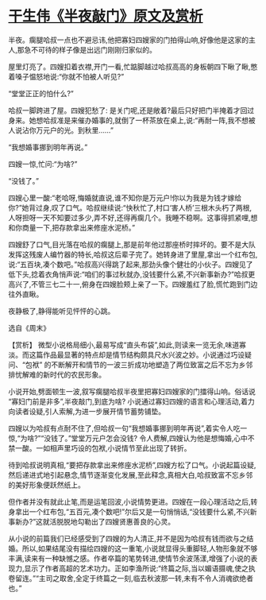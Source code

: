 # [干生伟《半夜敲门》原文及赏析](https://www.vrrw.net/wx/15132.html)

半夜。瘸腿哈叔一点也不避忌讳,他把寡妇四嫂家的门拍得山响,好像他是这家的主人,那急不可待的样子像是出远门刚刚归家似的。

屋里灯亮了。四嫂扣着衣襟,开门一看,忙踮脚越过哈叔高高的身板朝四下瞅了瞅,憋着嗓子愠怒地说:“你就不怕被人听见?”

“堂堂正正的怕什么?”

哈叔一脚跨进了屋。四嫂犯愁了: 是关门呢,还是敞着?最后只好把门半掩着才回过身来。她想哈叔准是来催办婚事的,就倒了一杯茶放在桌上,说:“再耐一阵,我不想被人说沾你万元户的光。到秋里……”

“我想婚事挪到明年再说。”

四嫂一惊,忙问:“为啥?”

“没钱了。”

四嫂心里一酸:“老哈呀,悔婚就直说,谁不知你是万元户!你以为我是为钱才嫁给你?”她背过身,叹了口气。哈叔继续说:“快秋忙了,村口‘害人桥’三根木头朽了两根,人呀担呀一天不知要过多少,弄不好,还得再瘸几个。我睡不稳啊。这事得抓紧哩,想和你商量一下,把存款拿出来修座水泥桥。”

四嫂舒了口气,目光落在哈叔的瘸腿上,那是前年他过那座桥时摔坏的。要不是大队发挥这残废人编竹器的特长,哈叔这后辈子完了。她转身进了里屋,拿出一个红布包,说:“五百块,凑个数吧。”哈叔高兴得跳了起来,那劲头像个健壮的小伙子。四嫂见了低下头,捻着衣角悄声说:“咱们的事过秋就办,没钱要什么紧,不兴新事新办?”哈叔更高兴了,不管三七二十一,俯身在四嫂脸颊上亲了一下。四嫂羞红了脸,慌忙跑到门边往外直瞅。

夜静极了,静得能听见怦怦的心跳。

选自《周末》



【赏析】 微型小说格局细小,最易写成“直头布袋”,如此,则读来一览无余,味道寡淡。而这篇作品最显著的特点却是情节结构颇具尺水兴波之妙。小说通过巧设疑问、“包袱” 的不断解开和情节的一波三折成功地塑造了两位致富之后不忘为乡邻排忧解难的新时代的农民形象。

小说开始,劈面顿生一波,叙写瘸腿哈叔半夜里把寡妇四嫂家的门擂得山响。俗话说 “寡妇门前是非多”,半夜敲门,到底为啥? 小说通过寡妇四嫂的语言和心理活动,着力向读者设疑,引人索解,为进一步展开情节蓄势铺垫。

四嫂以为哈叔有点耐不住了,但哈叔一句“我想婚事挪到明年再说”,着实令人吃一惊,“为啥?”“没钱了。”堂堂万元户怎会没钱? 令人费解,四嫂认为他是想悔婚,心中不禁一酸。一如相声里巧设的包袱,小说情节至此出现了转折。

待到哈叔说明真相,“要把存款拿出来修座水泥桥”,四嫂方松了口气。小说起篇设疑,然后递进式地引起悬念,情节逐渐变化发展,至此释念,真相大白,哈叔致富不忘乡邻的美好形象便跃然纸上。

但作者并没有就此止笔,而是运笔回波,小说情势更进。四嫂在一段心理活动之后,转身拿出一个红布包,“五百元,凑个数吧!”尔后又是一句悄悄话,“没钱要什么紧,不兴新事新办?”这就活脱脱地勾勒出了四嫂贤惠善良的心灵。

从小说的前篇我们已经感受到了四嫂的为人清正,并不是因为哈叔有钱而欲与之结婚。所以,如果结尾没有描绘四嫂的这一重笔,小说就显得头重脚轻,人物形象就不够丰满,读来有一种缺憾之感。作者卒篇的笔势转进,使情节余波荡漾,增强了小说的表现力,显示了作者高超的艺术功力。正如李渔所说:“终篇之际,当以媚语摄魂,使之执卷留连。”“主司之取舍,全定于终篇之一刻,临去秋波那一转,未有不令人消魂欲绝者也。”

